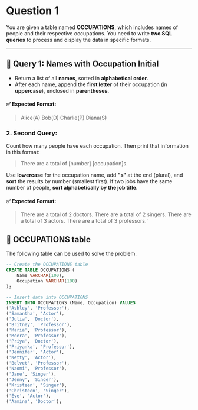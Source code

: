 # Question 1

You are given a table named **OCCUPATIONS**, which includes names of people and their respective occupations. You 
need to write **two SQL queries** to process and display the data in specific formats.

---

## 🔹 Query 1: Names with Occupation Initial

- Return a list of all **names**, sorted in **alphabetical order**.
- After each name, append the **first letter** of their occupation (in **uppercase**), enclosed in 
**parentheses**.

#### ✅ Expected Format:
> Alice(A)
> Bob(D)
> Charlie(P)
> Diana(S)

### 2. Second Query:

Count how many people have each occupation. Then print that information in this format:

> There are a total of [number] [occupation]s.

Use **lowercase** for the occupation name, add **"s"** at the end (plural), and **sort** the results by number 
(smallest first). If two jobs have the same number of people, **sort alphabetically by the job title**.


#### ✅ Expected Format:

>There are a total of 2 doctors.
>There are a total of 2 singers.
>There are a total of 3 actors.
>There are a total of 3 professors.`



## 🔹 OCCUPATIONS table
The following table can be used to solve the problem. 

``` sql
-- Create the OCCUPATIONS table
CREATE TABLE OCCUPATIONS (
    Name VARCHAR(100),
    Occupation VARCHAR(100)
);

-- Insert data into OCCUPATIONS
INSERT INTO OCCUPATIONS (Name, Occupation) VALUES
('Ashley', 'Professor'),
('Samantha', 'Actor'),
('Julia', 'Doctor'),
('Britney', 'Professor'),
('Maria', 'Professor'),
('Meera', 'Professor'),
('Priya', 'Doctor'),
('Priyanka', 'Professor'),
('Jennifer', 'Actor'),
('Ketty', 'Actor'),
('Belvet', 'Professor'),
('Naomi', 'Professor'),
('Jane', 'Singer'),
('Jenny', 'Singer'),
('Kristeen', 'Singer'),
('Christeen', 'Singer'),
('Eve', 'Actor'),
('Aamina', 'Doctor');
``` 
